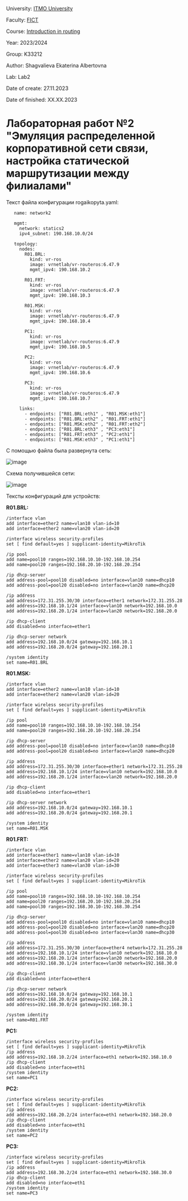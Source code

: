 University: [ITMO University](https://itmo.ru/ru/)

Faculty: [FICT](https://fict.itmo.ru)

Course: [Introduction in routing](https://github.com/itmo-ict-faculty/introduction-in-routing)

Year: 2023/2024

Group: K33212

Author: Shagvalieva Ekaterina Albertovna

Lab: Lab2

Date of create: 27.11.2023

Date of finished: XX.XX.2023

# Лабораторная работ №2 "Эмуляция распределенной корпоративной сети связи, настройка статической маршрутизации между филиалами"

Текст файла конфигурации rogaikopyta.yaml:

```
   name: network2

   mgmt:
     network: statics2
     ipv4_subnet: 190.168.10.0/24

   topology:
     nodes:
       R01.BRL:
         kind: vr-ros
         image: vrnetlab/vr-routeros:6.47.9
         mgmt_ipv4: 190.168.10.2

       R01.FRT:
         kind: vr-ros
         image: vrnetlab/vr-routeros:6.47.9
         mgmt_ipv4: 190.168.10.3

       R01.MSK:
         kind: vr-ros
         image: vrnetlab/vr-routeros:6.47.9
         mgmt_ipv4: 190.168.10.4

       PC1:
         kind: vr-ros
         image: vrnetlab/vr-routeros:6.47.9
         mgmt_ipv4: 190.168.10.5

       PC2:
         kind: vr-ros
         image: vrnetlab/vr-routeros:6.47.9
         mgmt_ipv4: 190.168.10.6

       PC3:
         kind: vr-ros
         image: vrnetlab/vr-routeros:6.47.9
         mgmt_ipv4: 190.168.10.7

     links:
       - endpoints: ["R01.BRL:eth1" , "R01.MSK:eth1"]
       - endpoints: ["R01.BRL:eth2" , "R01.FRT:eth1"]
       - endpoints: ["R01.MSK:eth2" , "R01.FRT:eth2"]
       - endpoints: ["R01.BRL:eth3" , "PC3:eth1"]
       - endpoints: ["R01.FRT:eth3" , "PC2:eth1"]
       - endpoints: ["R01.MSK:eth3" , "PC1:eth1"]
```

С помощью файла была развернута сеть:

![image](https://github.com/disnexide/2023_2024-introduction_in_routing-k33212-shagvalieva_e_a/assets/90693992/b4b55471-01e6-4b5b-8e89-1ad92e81b83e)

Схема получившейся сети:

![image](https://github.com/disnexide/2023_2024-introduction_in_routing-k33212-shagvalieva_e_a/assets/90693992/289842b5-e8f8-4e32-8b8d-a85e050a76fc)


Тексты конфигураций для устройств:

**R01.BRL:**
```
/interface vlan
add interface=ether2 name=vlan10 vlan-id=10
add interface=ether2 name=vlan20 vlan-id=20

/interface wireless security-profiles
set [ find default=yes ] supplicant-identity=MikroTik

/ip pool
add name=pool10 ranges=192.168.10.10-192.168.10.254
add name=pool20 ranges=192.168.20.10-192.168.20.254

/ip dhcp-server
add address-pool=pool10 disabled=no interface=vlan10 name=dhcp10
add address-pool=pool20 disabled=no interface=vlan20 name=dhcp20

/ip address
add address=172.31.255.30/30 interface=ether1 network=172.31.255.28
add address=192.168.10.1/24 interface=vlan10 network=192.168.10.0
add address=192.168.20.1/24 interface=vlan20 network=192.168.20.0

/ip dhcp-client
add disabled=no interface=ether1

/ip dhcp-server network
add address=192.168.10.0/24 gateway=192.168.10.1
add address=192.168.20.0/24 gateway=192.168.20.1

/system identity
set name=R01.BRL
```

**R01.MSK:**
```
/interface vlan
add interface=ether2 name=vlan10 vlan-id=10
add interface=ether2 name=vlan20 vlan-id=20

/interface wireless security-profiles
set [ find default=yes ] supplicant-identity=MikroTik

/ip pool
add name=pool10 ranges=192.168.10.10-192.168.10.254
add name=pool20 ranges=192.168.20.10-192.168.20.254

/ip dhcp-server
add address-pool=pool10 disabled=no interface=vlan10 name=dhcp10
add address-pool=pool20 disabled=no interface=vlan20 name=dhcp20

/ip address
add address=172.31.255.30/30 interface=ether1 network=172.31.255.28
add address=192.168.10.1/24 interface=vlan10 network=192.168.10.0
add address=192.168.20.1/24 interface=vlan20 network=192.168.20.0

/ip dhcp-client
add disabled=no interface=ether1

/ip dhcp-server network
add address=192.168.10.0/24 gateway=192.168.10.1
add address=192.168.20.0/24 gateway=192.168.20.1

/system identity
set name=R01.MSK
```

**R01.FRT:**
```
/interface vlan
add interface=ether1 name=vlan10 vlan-id=10
add interface=ether2 name=vlan20 vlan-id=20
add interface=ether3 name=vlan30 vlan-id=30

/interface wireless security-profiles
set [ find default=yes ] supplicant-identity=MikroTik

/ip pool
add name=pool10 ranges=192.168.10.10-192.168.10.254
add name=pool20 ranges=192.168.20.10-192.168.20.254
add name=pool30 ranges=192.168.30.10-192.168.30.254

/ip dhcp-server
add address-pool=pool10 disabled=no interface=vlan10 name=dhcp10
add address-pool=pool20 disabled=no interface=vlan20 name=dhcp20
add address-pool=pool30 disabled=no interface=vlan30 name=dhcp30

/ip address
add address=172.31.255.30/30 interface=ether4 network=172.31.255.28
add address=192.168.10.1/24 interface=vlan10 network=192.168.10.0
add address=192.168.20.1/24 interface=vlan20 network=192.168.20.0
add address=192.168.30.1/24 interface=vlan30 network=192.168.30.0

/ip dhcp-client
add disabled=no interface=ether4

/ip dhcp-server network
add address=192.168.10.0/24 gateway=192.168.10.1
add address=192.168.20.0/24 gateway=192.168.20.1
add address=192.168.30.0/24 gateway=192.168.30.1

/system identity
set name=R01.FRT
```

**PC1:**
```
/interface wireless security-profiles
set [ find default=yes ] supplicant-identity=MikroTik
/ip address
add address=192.168.10.2/24 interface=eth1 network=192.168.10.0
/ip dhcp-client
add disabled=no interface=eth1
/system identity
set name=PC1
```

**PC2:**
```
/interface wireless security-profiles
set [ find default=yes ] supplicant-identity=MikroTik
/ip address
add address=192.168.20.2/24 interface=eth1 network=192.168.20.0
/ip dhcp-client
add disabled=no interface=eth1
/system identity
set name=PC2
```

**PC3:**
```
/interface wireless security-profiles
set [ find default=yes ] supplicant-identity=MikroTik
/ip address
add address=192.168.30.2/24 interface=eth1 network=192.168.30.0
/ip dhcp-client
add disabled=no interface=eth1
/system identity
set name=PC3
```

